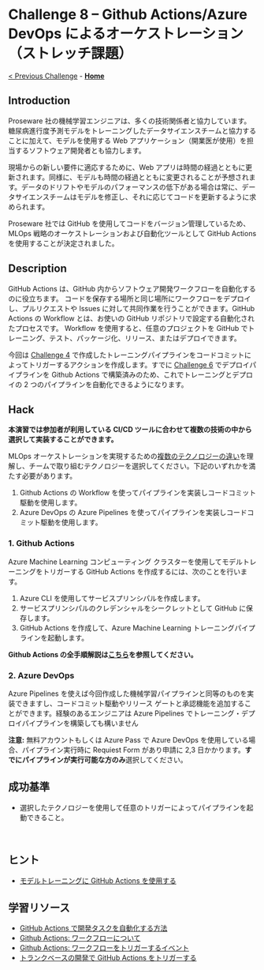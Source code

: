 # Challenge 8 – Github Actions/Azure DevOps によるオーケストレーション（ストレッチ課題）

[< Previous Challenge](./Challenge-07.md) - **[Home](./README.md)**

## Introduction
Proseware 社の機械学習エンジニアは、多くの技術関係者と協力しています。糖尿病進行度予測モデルをトレーニングしたデータサイエンスチームと協力することに加えて、モデルを使用する Web アプリケーション（開業医が使用）を担当するソフトウェア開発者とも協力します。

現場からの新しい要件に適応するために、Web アプリは時間の経過とともに更新されます。同様に、モデルも時間の経過とともに変更されることが予想されます。データのドリフトやモデルのパフォーマンスの低下がある場合は常に、データサイエンスチームはモデルを修正し、それに応じてコードを更新するように求められます。

Proseware 社では GitHub を使用してコードをバージョン管理しているため、MLOps 戦略のオーケストレーションおよび自動化ツールとして GitHub Actions を使用することが決定されました。

## Description

GitHub Actions は、GitHub 内からソフトウェア開発ワークフローを自動化するのに役立ちます。 コードを保存する場所と同じ場所にワークフローをデプロイし、プルリクエストや Issues に対して共同作業を行うことができます。GitHub Actions の Workflow とは、お使いの GitHub リポジトリで設定する自動化されたプロセスです。 Workflow を使用すると、任意のプロジェクトを GitHub でトレーニング、テスト、パッケージ化、リリース、またはデプロイできます。

今回は [Challenge 4](./Challenge-04.md) で作成したトレーニングパイプラインをコードコミットによってトリガーするアクションを作成します。すでに [Challenge 6](./Challenge-06.md) でデプロイパイプラインを Github Actions で構築済みのため、これでトレーニングとデプロイの 2 つのパイプラインを自動化できるようになります。

## Hack

**本演習では参加者が利用している CI/CD ツールに合わせて複数の技術の中から選択して実装することができます。**

MLOps オーケストレーションを実現するための[複数のテクノロジーの違い](https://learn.microsoft.com/azure/architecture/example-scenario/mlops/aml-decision-tree)を理解し、チームで取り組むテクノロジーを選択してください。下記のいずれかを満たす必要があります。

1. Github Actions の Workflow を使ってパイプラインを実装しコードコミット駆動を使用します。
1. Azure DevOps の Azure Pipelines を使ってパイプラインを実装しコードコミット駆動を使用します。

### 1. Github Actions

Azure Machine Learning コンピューティング クラスターを使用してモデルトレーニングをトリガーする GitHub  Actions を作成するには、次のことを行います。

1. Azure CLI を使用してサービスプリンシパルを作成します。
1. サービスプリンシパルのクレデンシャルをシークレットとして GitHub に保存します。
1. GitHub Actions を作成して、Azure Machine Learning トレーニングパイプラインを起動します。

**Github Actions の全手順解説は[こちら](./Solutions/Solution-Challenge-08-1.md)を参照してください。**

### 2. Azure DevOps
Azure Pipelines を使えば今回作成した機械学習パイプラインと同等のものを実装できますし、コードコミット駆動やリリース ゲートと承認機能を追加することができます。経験のあるエンジニアは Azure Pipelines でトレーニング・デプロイパイプラインを構築しても構いません

  **注意:** 無料アカウントもしくは Azure Pass で Azure DevOps を使用している場合、パイプライン実行時に Requiest Form があり申請に 2,3 日かかります。**すでにパイプラインが実行可能な方のみ**選択してください。


## 成功基準
- 選択したテクノロジーを使用して任意のトリガーによってパイプラインを起動できること。

<br>

## ヒント
 - [モデルトレーニングに GitHub Actions を使用する](https://learn.microsoft.com/training/modules/trigger-azure-machine-learn-jobs-github-actions/4-use-for-model-training)

## 学習リソース
 - [GitHub Actions で開発タスクを自動化する方法](https://learn.microsoft.com/training/modules/github-actions-automate-tasks/2-github-actions-automate-development-tasks)
 - [Github Actions: ワークフローについて](https://docs.github.com/actions/using-workflows/about-workflows)
 - [Github Actions: ワークフローをトリガーするイベント](https://docs.github.com/actions/using-workflows/events-that-trigger-workflows)
 - [トランクベースの開発で GitHub Actions をトリガーする](https://learn.microsoft.com/training/modules/trigger-github-actions-trunk-based-development/)